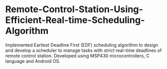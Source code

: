 # Remote-Control-Station-Using-Efficient-Real-time-Scheduling-Algorithm

Implemented Earliest Deadline First (EDF) scheduling algorithm to design and develop a scheduler to manage tasks with strict real-time deadlines of remote control station.
Developed using MSP430 microcontrollers, C language and Android OS.
